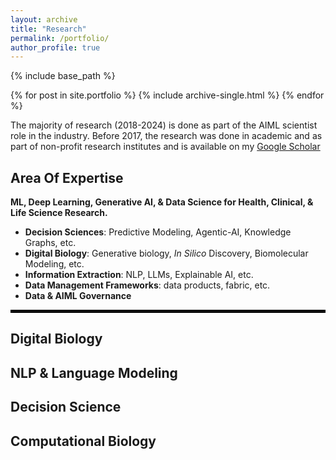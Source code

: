 ```yaml
---
layout: archive
title: "Research"
permalink: /portfolio/
author_profile: true
---
```


{% include base_path %}


{% for post in site.portfolio %}
  {% include archive-single.html %}
{% endfor %}

The majority of research (2018-2024) is done as part of the AIML scientist role in the industry. Before 2017, the research was done in academic and as part of non-profit research institutes and is available on my [Google Scholar](https://scholar.google.com/citations?user=virwGJEAAAAJ&hl=en&authuser=1) 

## Area Of Expertise
**ML, Deep Learning, Generative AI, & Data Science for Health, Clinical, & Life Science Research.**
* **Decision Sciences**: Predictive Modeling, Agentic-AI, Knowledge Graphs, etc.
* **Digital Biology**: Generative biology, *In Silico* Discovery, Biomolecular Modeling, etc.
* **Information Extraction**: NLP, LLMs, Explainable AI, etc.
* **Data Management Frameworks**: data products, fabric, etc.
* **Data & AIML Governance** 

<hr style="border: 2px solid black;">

## Digital Biology 

## NLP & Language Modeling 

## Decision Science 

## Computational Biology

